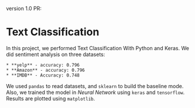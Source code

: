 version 1.0 PR: 


# Text Classification

In this project, we performed Text Classification With Python and Keras.
We did sentiment analysis on three datasets:

    * **yelp** - accuracy: 0.796
    * **Amazon** - accuracy: 0.796
    * **IMDB** - Accuracy: 0.748

We used `pandas` to read datasets, and `sklearn` to build the baseline mode.
Also, we trained the model in _Neural Network_ using `keras` and `tensorflow`.
Results are plotted using `matplotlib`.

